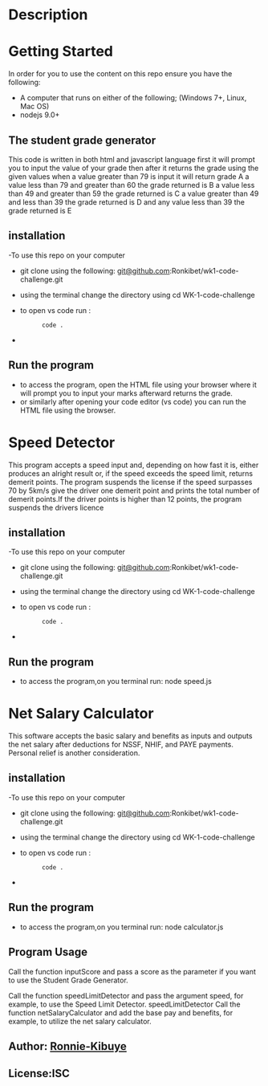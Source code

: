 # Description
# Getting Started
In order for you to use the content on this repo ensure you have the following:

- A computer that runs on either of the following; (Windows 7+, Linux, Mac OS)
- nodejs 9.0+
## The student grade generator 
This code is written in both html and javascript language
first it will prompt you to input the value of your grade then after it returns the grade
using the given values when a value greater than 79 is input it will return grade A
a value less than 79 and greater than 60 the grade returned is B
a value less than 49 and greater than 59 the grade returned is C
a value greater than 49 and less than 39 the grade returned is D
and any value less than 39 the grade returned is E
## installation
-To use this repo on your computer
- git clone using the following:
          git@github.com:Ronkibet/wk1-code-challenge.git
- using the terminal change the directory using
           cd WK-1-code-challenge
           
- to open vs code run :
    
            code .
         
- 
## Run the program
- to access the program, open the HTML file using your browser where it will prompt you to input your marks afterward returns the grade.
- or similarly after opening your code editor (vs code) you can run the HTML file using the browser.
 
# Speed Detector
This program accepts a speed input and, depending on how fast it is, either produces an alright result or, if the speed exceeds the speed limit, returns demerit points. The program suspends the license if the speed surpasses 70 by 5km/s give the driver one demerit point and prints the total number of demerit points.If the driver points is higher than 12 points, the program suspends the drivers licence
## installation
-To use this repo on your computer
- git clone using the following:
          git@github.com:Ronkibet/wk1-code-challenge.git
- using the terminal change the directory using
           cd WK-1-code-challenge
           
- to open vs code run :
    
            code .
         
- 
## Run the program
- to access the program,on you terminal run:
      node speed.js
# Net Salary Calculator
This software accepts the basic salary and benefits as inputs and outputs the net salary after deductions for NSSF, NHIF, and PAYE payments. Personal relief is another consideration.
## installation
-To use this repo on your computer
- git clone using the following:
          git@github.com:Ronkibet/wk1-code-challenge.git
- using the terminal change the directory using
           cd WK-1-code-challenge
           
- to open vs code run :
    
            code .
         
- 
## Run the program
- to access the program,on you terminal run:
      node calculator.js
## Program Usage
  
  Call the function inputScore and pass a score as the parameter if you want to use the Student Grade Generator.
  
  Call the function speedLimitDetector and pass the argument speed, for example, to use the Speed Limit Detector.
speedLimitDetector
Call the function netSalaryCalculator and add the base pay and benefits, for example, to utilize the net salary calculator.
## Author: [Ronnie-Kibuye](https://github.com/Ronkibet)
## License:ISC